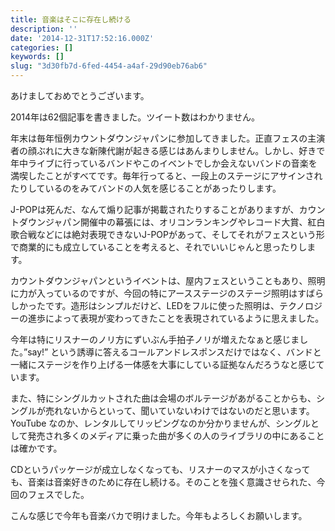 ```yaml
---
title: 音楽はそこに存在し続ける
description: ''
date: '2014-12-31T17:52:16.000Z'
categories: []
keywords: []
slug: "3d30fb7d-6fed-4454-a4af-29d90eb76ab6"
---
```

あけましておめでとうございます。

2014年は62個記事を書きました。ツイート数はわかりません。

年末は毎年恒例カウントダウンジャパンに参加してきました。正直フェスの主演者の顔ぶれに大きな新陳代謝が起きる感じはあんまりしません。しかし、好きで年中ライブに行っているバンドやこのイベントでしか会えないバンドの音楽を満喫したことがすべてです。毎年行ってると、一段上のステージにアサインされたりしているのをみてバンドの人気を感じることがあったりします。

J-POPは死んだ、なんて煽り記事が掲載されたりすることがありますが、カウントダウンジャパン開催中の幕張には、オリコンランキングやレコード大賞、紅白歌合戦などには絶対表現できないJ-POPがあって、そしてそれがフェスという形で商業的にも成立していることを考えると、それでいいじゃんと思ったりします。

カウントダウンジャパンというイベントは、屋内フェスということもあり、照明に力が入っているのですが、今回の特にアースステージのステージ照明はすばらしかったです。造形はシンプルだけど、LEDをフルに使った照明は、テクノロジーの進歩によって表現が変わってきたことを表現されているように思えました。

今年は特にリスナーのノリ方にずいぶん手拍子ノリが増えたなぁと感じました。”say!” という誘導に答えるコールアンドレスポンスだけではなく、バンドと一緒にステージを作り上げる一体感を大事にしている証拠なんだろうなと感じています。

また、特にシングルカットされた曲は会場のボルテージがあがることからも、シングルが売れないからといって、聞いていないわけではないのだと思います。YouTube なのか、レンタルしてリッピングなのか分かりませんが、シングルとして発売され多くのメディアに乗った曲が多くの人のライブラリの中にあることは確かです。

CDというパッケージが成立しなくなっても、リスナーのマスが小さくなっても、音楽は音楽好きのために存在し続ける。そのことを強く意識させられた、今回のフェスでした。

こんな感じで今年も音楽バカで明けました。今年もよろしくお願いします。